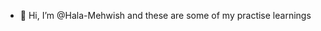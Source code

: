 - 👋 Hi, I’m @Hala-Mehwish and these are some of my practise learnings
<!---
Hala-Mehwish/Hala-Mehwish is a ✨ special ✨ repository because its `README.md` (this file) appears on your GitHub profile.
You can click the Preview link to take a look at your changes.
--->
